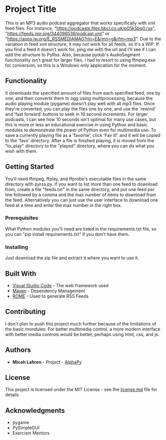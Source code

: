 # Project Title

This is an MP3 audio podcast aggregator that works specifically with xml feed files. For instance, "https://podcasts.files.bbci.co.uk/p05k5bq0.rss", "https://feeds.npr.org/344098539/podcast.xml" or "https://apps.jw.org/E_RSSMEDIAMAG?rln=E&rmn=g&rfm=mp3". Due to the variation in feed xml structure, it may not work for all feeds, so it's a WIP. If you find a feed it doesn't work for, ping me with the url and I'll see if I can add the structure to PyRss. Also, because pydub's AudioSegment functionality isn't great for larger files, I had to resort to using ffmpeg.exe for conversion, so this is a Windows only application for the moment.

## Functionality

It downloads the specified amount of files from each specified feed, one by one, and then converts them to ogg using multiprocessing, because the audio playing module (pygame) doesn't play well with all mp3 files. Once they're converted, you can play the files one by one, and use the 'rewind' and 'fast forward' buttons to seek in 10 second increments. For larger podcasts, I can see how 10 seconds isn't optimal for many use cases, but this is more or less an educational exercise in using Python and basic modules to demonstrate the power of Python even for multimedia use. To save a currently playing file as a 'favorite', click 'Fav it!' and it will be copied to the 'favs' directory. After a file is finished playing, it is moved from the "to_play" directory to the "played" directory, where you can do what you wish with them.

## Getting Started

You'll need ffmpeg, ffplay, and ffprobe's executable files in the same directory with pyrss.py. If you want to list more than one feed to download from, create a file "feeds.txt" in the same directory, and put one feed per line followed by a comma and the max number of items to download from the feed. Alternatively you can just use the user interface to download one feed at a time and enter the max number in the right box.

### Prerequisites

What Python modules you'll need are listed in the requirements.txt file, so you can "pip install requirements.txt" if you don't have them.

### Installing

Just download the zip file and extract it where you want to use it.

## Built With

* [Visual Studio Code](https://code.visualstudio.com/) - The web framework used
* [Maven](https://maven.apache.org/) - Dependency Management
* [ROME](https://rometools.github.io/rome/) - Used to generate RSS Feeds

## Contributing

I don't plan to push this project much further because of the limitations of the basic mondules. For better multimedia control, a more modern interface with better media controls would be better, perhaps using html, css, and js. 

## Authors

* **Micah Lahren** - *Project* - [AlphaPy](https://github.com/AlphaPy)

## License

This project is licensed under the MIT License - see the [license.md](license.md) file for details

## Acknowledgments

* pygame
* PySimpleGUI
* Exercism Mentors
